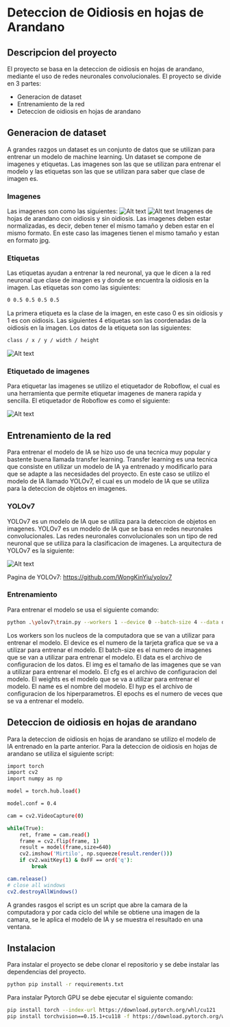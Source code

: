 # Deteccion de Oidiosis en hojas de Arandano

## Descripcion del proyecto
El proyecto se basa en la deteccion de oidiosis en hojas de arandano, mediante el uso de redes neuronales convolucionales. El proyecto se divide en 3 partes:
- Generacion de dataset
- Entrenamiento de la red
- Deteccion de oidiosis en hojas de arandano

## Generacion de dataset
A grandes razgos un dataset es un conjunto de datos que se utilizan para entrenar un modelo de machine learning. Un dataset se compone de imagenes y etiquetas. Las imagenes son las que se utilizan para entrenar el modelo y las etiquetas son las que se utilizan para saber que clase de imagen es. 

### Imagenes
Las imagenes son como las siguientes:
![Alt text](Images-readme/IMG-20231101-WA0088.jpg)
![Alt text](Images-readme/image.png)
Imagenes de hojas de arandano con oidiosis y sin oidiosis.
Las imagenes deben estar normalizadas, es decir, deben tener el mismo tamaño y deben estar en el mismo formato. En este caso las imagenes tienen el mismo tamaño y estan en formato jpg.

### Etiquetas
Las etiquetas ayudan a entrenar la red neuronal, ya que le dicen a la red neuronal que clase de imagen es y donde se encuentra la oidiosis en la imagen. Las etiquetas son como las siguientes:

```bash
0 0.5 0.5 0.5 0.5
```

La primera etiqueta es la clase de la imagen, en este caso 0 es sin oidiosis y 1 es con oidiosis. Las siguientes 4 etiquetas son las coordenadas de la oidiosis en la imagen. Los datos de la etiqueta son las siguientes:

```bash
class / x / y / width / height 
```

![Alt text](Images-readme/im.png)

### Etiquetado de imagenes
Para etiquetar las imagenes se utilizo el etiquetador de Roboflow, el cual es una herramienta que permite etiquetar imagenes de manera rapida y sencilla. El etiquetador de Roboflow es como el siguiente:

![Alt text](Images-readme/image2.png)

## Entrenamiento de la red
Para entrenar el modelo de IA se hizo uso de una tecnica muy popular y bastente buena llamada transfer learning. Transfer learning es una tecnica que consiste en utilizar un modelo de IA ya entrenado y modificarlo para que se adapte a las necesidades del proyecto. En este caso se utilizo el modelo de IA llamado YOLOv7, el cual es un modelo de IA que se utiliza para la deteccion de objetos en imagenes.

### YOLOv7
YOLOv7 es un modelo de IA que se utiliza para la deteccion de objetos en imagenes. YOLOv7 es un modelo de IA que se basa en redes neuronales convolucionales. Las redes neuronales convolucionales son un tipo de red neuronal que se utiliza para la clasificacion de imagenes. La arquitectura de YOLOv7 es la siguiente:

![Alt text](Images-readme/image3.png)

Pagina de YOLOv7: https://github.com/WongKinYiu/yolov7

### Entrenamiento
Para entrenar el modelo se usa el siguiente comando:

```bash
python .\yolov7\train.py --workers 1 --device 0 --batch-size 4 --data data.yml --img 640 640 --cfg .\yolov7\cfg\training\yolov7.yaml --weights 'yolov7.pt' --name avocado --hyp .\yolov7\data\hyp.scratch.p5.yaml --epochs 4
```

Los workers son los nucleos de la computadora que se van a utilizar para entrenar el modelo. El device es el numero de la tarjeta grafica que se va a utilizar para entrenar el modelo. El batch-size es el numero de imagenes que se van a utilizar para entrenar el modelo. El data es el archivo de configuracion de los datos. El img es el tamaño de las imagenes que se van a utilizar para entrenar el modelo. El cfg es el archivo de configuracion del modelo. El weights es el modelo que se va a utilizar para entrenar el modelo. El name es el nombre del modelo. El hyp es el archivo de configuracion de los hiperparametros. El epochs es el numero de veces que se va a entrenar el modelo.

## Deteccion de oidiosis en hojas de arandano
Para la deteccion de oidiosis en hojas de arandano se utilizo el modelo de IA entrenado en la parte anterior. Para la deteccion de oidiosis en hojas de arandano se utiliza el siguiente script:

```bash
import torch
import cv2
import numpy as np

model = torch.hub.load()

model.conf = 0.4

cam = cv2.VideoCapture(0) 

while(True): 
    ret, frame = cam.read()
    frame = cv2.flip(frame, 1)
    result = model(frame,size=640)
    cv2.imshow('Mirtilo', np.squeeze(result.render()))
    if cv2.waitKey(1) & 0xFF == ord('q'):
        break

cam.release()
# close all windows
cv2.destroyAllWindows()
```

A grandes rasgos el script es un script que abre la camara de la computadora y por cada ciclo del while se obtiene una imagen de la camara, se le aplica el modelo de IA y se muestra el resultado en una ventana.

## Instalacion
Para instalar el proyecto se debe clonar el repositorio y se debe instalar las dependencias del proyecto. 

```bash
python pip install -r requirements.txt
```

Para instalar Pytorch GPU se debe ejecutar el siguiente comando:
```bash
pip install torch --index-url https://download.pytorch.org/whl/cu121
pip install torchvision==0.15.1+cu118 -f https://download.pytorch.org/whl/torch_stable.html
```
